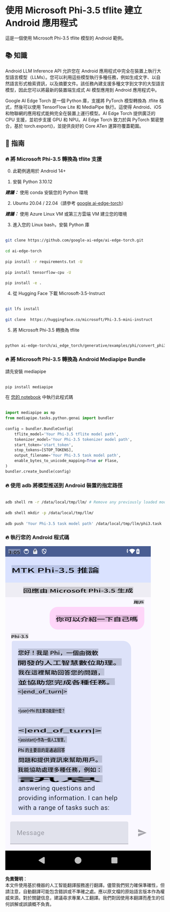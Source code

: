 # **使用 Microsoft Phi-3.5 tflite 建立 Android 應用程式**

這是一個使用 Microsoft Phi-3.5 tflite 模型的 Android 範例。

## **📚 知識**

Android LLM Inference API 允許您在 Android 應用程式中完全在裝置上執行大型語言模型（LLMs）。您可以利用這些模型執行多種任務，例如生成文字、以自然語言形式檢索資訊，以及摘要文件。該任務內建支援多種文字到文字的大型語言模型，因此您可以將最新的裝置端生成式 AI 模型應用到 Android 應用程式中。

Google AI Edge Torch 是一個 Python 庫，支援將 PyTorch 模型轉換為 .tflite 格式，然後可以使用 TensorFlow Lite 和 MediaPipe 執行。這使得 Android、iOS 和物聯網的應用程式能夠完全在裝置上運行模型。AI Edge Torch 提供廣泛的 CPU 支援，並初步支援 GPU 和 NPU。AI Edge Torch 致力於與 PyTorch 緊密整合，基於 torch.export()，並提供良好的 Core ATen 運算符覆蓋範圍。

## **🪬 指南**

### **🔥 將 Microsoft Phi-3.5 轉換為 tflite 支援**

0. 此範例適用於 Android 14+

1. 安裝 Python 3.10.12

***建議：*** 使用 conda 安裝您的 Python 環境

2. Ubuntu 20.04 / 22.04（請參考 [google ai-edge-torch](https://github.com/google-ai-edge/ai-edge-torch)）

***建議：*** 使用 Azure Linux VM 或第三方雲端 VM 建立您的環境

3. 進入您的 Linux bash，安裝 Python 庫 

```bash

git clone https://github.com/google-ai-edge/ai-edge-torch.git

cd ai-edge-torch

pip install -r requirements.txt -U 

pip install tensorflow-cpu -U

pip install -e .

```

4. 從 Hugging Face 下載 Microsoft-3.5-Instruct

```bash

git lfs install

git clone  https://huggingface.co/microsoft/Phi-3.5-mini-instruct

```

5. 將 Microsoft Phi-3.5 轉換為 tflite

```bash

python ai-edge-torch/ai_edge_torch/generative/examples/phi/convert_phi3_to_tflite.py --checkpoint_path  Your Microsoft Phi-3.5-mini-instruct path --tflite_path Your Microsoft Phi-3.5-mini-instruct tflite path  --prefill_seq_len 1024 --kv_cache_max_len 1280 --quantize True

```

### **🔥 將 Microsoft Phi-3.5 轉換為 Android Mediapipe Bundle**

請先安裝 mediapipe

```bash

pip install mediapipe

```

在 [您的 notebook](../../../../../../code/09.UpdateSamples/Aug/Android/convert/convert_phi.ipynb) 中執行此程式碼

```python

import mediapipe as mp
from mediapipe.tasks.python.genai import bundler

config = bundler.BundleConfig(
    tflite_model='Your Phi-3.5 tflite model path',
    tokenizer_model='Your Phi-3.5 tokenizer model path',
    start_token='start_token',
    stop_tokens=[STOP_TOKENS],
    output_filename='Your Phi-3.5 task model path',
    enable_bytes_to_unicode_mapping=True or Flase,
)
bundler.create_bundle(config)

```

### **🔥 使用 adb 將模型推送到 Android 裝置的指定路徑**

```bash

adb shell rm -r /data/local/tmp/llm/ # Remove any previously loaded models

adb shell mkdir -p /data/local/tmp/llm/

adb push 'Your Phi-3.5 task model path' /data/local/tmp/llm/phi3.task

```

### **🔥 執行您的 Android 程式碼**

![demo](../../../../../../translated_images/demo.8981711efb5a9cee5dcd835f66b3b31b94b4f3e527300e15a98a0d48863b9fbd.tw.png)

**免責聲明**：  
本文件使用基於機器的人工智能翻譯服務進行翻譯。儘管我們努力確保準確性，但請注意，自動翻譯可能包含錯誤或不準確之處。應以原文檔的原始語言版本作為權威來源。對於關鍵信息，建議尋求專業人工翻譯。我們對因使用本翻譯而產生的任何誤解或誤讀概不負責。
